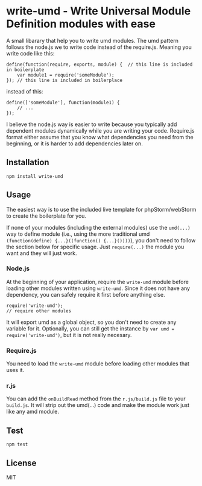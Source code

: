 # write-umd - Write Universal Module Definition modules with ease

A small libarary that help you to write umd modules. The umd pattern follows the node.js we to write code instead of the require.js. Meaning you write code like this:

	define(function(require, exports, module) {  // this line is included in boilerplate
		var module1 = require('someModule');
	});	// this line is included in boilerplace
	
instead of this:

	define(['someModule'], function(module1) {
		// ...
	});

I believe the node.js way is easier to write because you typically add dependent modules dynamically while you are writing your code. Require.js format either assume that you know what dependencies you need from the beginning, or it is harder to add dependencies later on.

## Installation

	npm install write-umd

## Usage

The easiest way is to use the included live template for phpStorm/webStorm to create the boilerplate for you.

If none of your modules (including the external modules) use the `umd(...)` way to define module (i.e., using the more traditional umd `(function(define) {...}((function() {...}())))`), you don't need to follow the section below for specific usage. Just `require(...)` the module you want and they will just work.

### Node.js
At the beginning of your application, require the `write-umd` module before loading other modules written using `write-umd`. Since it does not have any dependency, you can safely require it first before anything else.

	require('write-umd');
	// require other modules
	
It will export umd as a global object, so you don't need to create any variable for it. Optionally, you can still get the instance by `var umd = require('write-umd')`, but it is not really necesary.

### Require.js
You need to load the `write-umd` module before loading other modules that uses it.

### r.js
You can add the `onBuildRead` method from the `r.js/build.js` file to your `build.js`. It will strip out the umd(...) code and make the module work just like any amd module. 

## Test

	npm test

## License
MIT